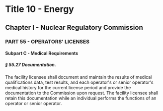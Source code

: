 
# Title 10 - Energy
## Chapter I - Nuclear Regulatory Commission
### PART 55 - OPERATORS' LICENSES
#### Subpart C - Medical Requirements
##### § 55.27 Documentation.

The facility licensee shall document and maintain the results of medical qualifications data, test results, and each operator's or senior operator's medical history for the current license period and provide the documentation to the Commission upon request. The facility licensee shall retain this documentation while an individual performs the functions of an operator or senior operator.
